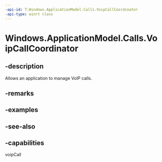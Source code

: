 ----api-id: T:Windows.ApplicationModel.Calls.VoipCallCoordinator
-api-type: winrt class
---<!-- Class syntax.public class VoipCallCoordinator : Windows.ApplicationModel.Calls.IVoipCallCoordinator--># Windows.ApplicationModel.Calls.VoipCallCoordinator## -descriptionAllows an application to manage VoIP calls.## -remarks## -examples## -see-also## -capabilitiesvoipCall